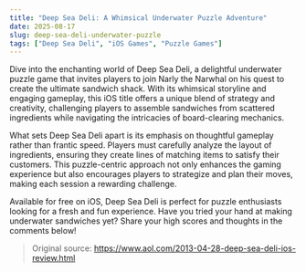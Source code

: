 ```yaml
---
title: "Deep Sea Deli: A Whimsical Underwater Puzzle Adventure"
date: 2025-08-17
slug: deep-sea-deli-underwater-puzzle
tags: ["Deep Sea Deli", "iOS Games", "Puzzle Games"]
---
```


Dive into the enchanting world of Deep Sea Deli, a delightful underwater puzzle game that invites players to join Narly the Narwhal on his quest to create the ultimate sandwich shack. With its whimsical storyline and engaging gameplay, this iOS title offers a unique blend of strategy and creativity, challenging players to assemble sandwiches from scattered ingredients while navigating the intricacies of board-clearing mechanics.

What sets Deep Sea Deli apart is its emphasis on thoughtful gameplay rather than frantic speed. Players must carefully analyze the layout of ingredients, ensuring they create lines of matching items to satisfy their customers. This puzzle-centric approach not only enhances the gaming experience but also encourages players to strategize and plan their moves, making each session a rewarding challenge.

Available for free on iOS, Deep Sea Deli is perfect for puzzle enthusiasts looking for a fresh and fun experience. Have you tried your hand at making underwater sandwiches yet? Share your high scores and thoughts in the comments below!

> Original source: https://www.aol.com/2013-04-28-deep-sea-deli-ios-review.html